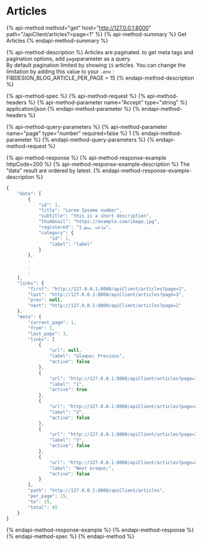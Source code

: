 # Articles

{% api-method method="get" host="http://127.0.0.1:8000" path="/apiClient/articles?=page=1" %}
{% api-method-summary %}
Get Articles
{% endapi-method-summary %}

{% api-method-description %}
Articles are paginated. to get meta tags and pagination options, add `page`parameter as a query.  
By default pagination limited by showing `15` articles. You can change the limitation by adding this value to your `.env` :  
FIBDESIGN\_BLOG\_ARTICLE\_PER\_PAGE = 15
{% endapi-method-description %}

{% api-method-spec %}
{% api-method-request %}
{% api-method-headers %}
{% api-method-parameter name="Accept" type="string" %}
application/json
{% endapi-method-parameter %}
{% endapi-method-headers %}

{% api-method-query-parameters %}
{% api-method-parameter name="page" type="number" required=false %}
1
{% endapi-method-parameter %}
{% endapi-method-query-parameters %}
{% endapi-method-request %}

{% api-method-response %}
{% api-method-response-example httpCode=200 %}
{% api-method-response-example-description %}
The "data" result are ordered by latest.
{% endapi-method-response-example-description %}

```javascript
{
    "data": [
        {
            "id": 1,
            "title": "Lorem Ipsome number",
            "subtitle": "this is a short description",
            "thumbnail": "https://example.com/image.jpg",
            "registered": "1 ساعت پیش",
            "category": {
                "id": 1,
                "label": "label"
            }
        },
        .
        .
        .
    ],
    "links": {
        "first": "http://127.0.0.1:8000/apiClient/articles?page=1",
        "last": "http://127.0.0.1:8000/apiClient/articles?page=3",
        "prev": null,
        "next": "http://127.0.0.1:8000/apiClient/articles?page=2"
    },
    "meta": {
        "current_page": 1,
        "from": 1,
        "last_page": 3,
        "links": [
            {
                "url": null,
                "label": "&laquo; Previous",
                "active": false
            },
            {
                "url": "http://127.0.0.1:8000/apiClient/articles?page=1",
                "label": "1",
                "active": true
            },
            {
                "url": "http://127.0.0.1:8000/apiClient/articles?page=2",
                "label": "2",
                "active": false
            },
            {
                "url": "http://127.0.0.1:8000/apiClient/articles?page=3",
                "label": "3",
                "active": false
            },
            {
                "url": "http://127.0.0.1:8000/apiClient/articles?page=2",
                "label": "Next &raquo;",
                "active": false
            }
        ],
        "path": "http://127.0.0.1:8000/apiClient/articles",
        "per_page": 15,
        "to": 15,
        "total": 45
    }
}
```
{% endapi-method-response-example %}
{% endapi-method-response %}
{% endapi-method-spec %}
{% endapi-method %}

